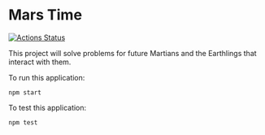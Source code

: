 # Mars Time

[![Actions Status](https://github.com/brettclanton001/mars-time/workflows/Build%20and%20Test/badge.svg)](https://github.com/brettclanton001/mars-time/actions)

This project will solve problems for future Martians and the Earthlings that interact with them.

To run this application:

```
npm start
```

To test this application:
```
npm test
```
